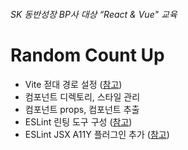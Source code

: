 ###### SK 동반성장 BP사 대상 “React & Vue" 교육

# Random Count Up

- Vite 젇대 경로 설정 ([참고](https://vitejs.dev/config/#resolve-alias))
- 컴포넌트 디렉토리, 스타일 관리
- 컴포넌트 props, 컴포넌트 추출
- ESLint 린팅 도구 구성 ([참고](https://eslint.org/docs/latest/user-guide/getting-started))
- ESLint JSX A11Y 플러그인 추가 ([참고](https://www.npmjs.com/package/eslint-plugin-jsx-a11y))